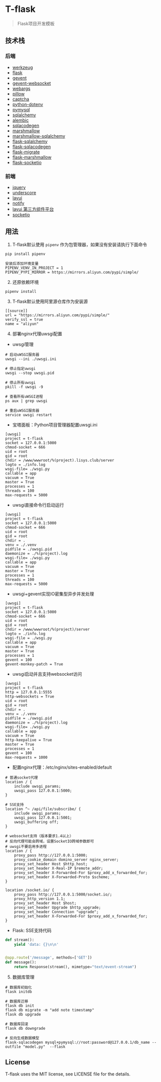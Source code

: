 # T-flask

> Flask项目开发模板

## 技术栈

### 后端

- [werkzeug](https://www.osgeo.cn/werkzeug/)
- [flask](https://dormousehole.readthedocs.io/en/latest/index.html)
- [gevent](https://www.gevent.org/contents.html)
- [gevent-websocket](https://gitlab.com/noppo/gevent-websocket)
- [webargs](https://webargs.readthedocs.io/en/latest/)
- [pillow](https://pillow.readthedocs.io/en/stable/)
- [captcha](https://github.com/lepture/captcha)
- [python-dotenv](https://saurabh-kumar.com/python-dotenv/#getting-started)
- [pymysql](https://pymysql.readthedocs.io/en/latest/modules/connections.html)
- [sqlalchemy](https://docs.sqlalchemy.org/en/14/contents.html)
- [alembic](https://alembic.sqlalchemy.org/en/latest/)
- [sqlacodegen](https://github.com/agronholm/sqlacodegen)
- [marshmallow](https://marshmallow.readthedocs.io/en/stable/)
- [marshmallow-sqlalchemy](https://marshmallow-sqlalchemy.readthedocs.io/en/latest/index.html)
- [flask-sqlalchemy](https://flask-sqlalchemy.palletsprojects.com/en/2.x/quickstart/)
- [flask-sqlacodegen](https://github.com/ksindi/flask-sqlacodegen)
- [flask-migrate](https://github.com/miguelgrinberg/Flask-Migrate)
- [flask-marshmallow](https://flask-marshmallow.readthedocs.io/en/latest/index.html)
- [flask-socketio](https://flask-socketio.readthedocs.io/en/latest/)

### 前端

- [jquery](https://jquery.cuishifeng.cn/)
- [underscore](https://www.underscorejs.com.cn/)
- [layui](https://www.layuiweb.com/doc/index.htm)
- [notify](https://gitee.com/u33/notify)
- [layui 第三方组件平台](https://layui.org.cn/fly/extend/index.html)
- [socketio](https://socket.io/)

## 用法

1. T-flask默认使用 `pipenv` 作为包管理器，如果没有安装请执行下面命令

```shell
pip install pipenv

安装后添加环境变量
PIPENV_VENV_IN_PROJECT = 1
PIPENV_PYPI_MIRROR = https://mirrors.aliyun.com/pypi/simple/
```

2. 还原依赖环境

```
pipenv install
```

3. T-flask默认使用阿里源仓库作为安装源

```shell
[[source]]
url = "https://mirrors.aliyun.com/pypi/simple/"
verify_ssl = true
name = "aliyun"
```

4. 部署nginx代理uwsgi配置

- uwsgi管理

```shell
# 启动uWSGI服务器
uwsgi --ini ./uwsgi.ini

# 停止指定uwsgi
uwsgi --stop uwsgi.pid

# 停止所有uwsgi
pkill -f uwsgi -9
 
# 查看所有uWSGI进程
ps aux | grep uwsgi

# 重启uWSGI服务器
service uwsgi restart
```

- 宝塔面板：Python项目管理器配置uwsgi.ini

```text
[uwsgi]
project = t-flask
socket = 127.0.0.1:5000
chmod-socket = 666
uid = root
gid = root
chdir = /www/wwwroot/%(project).lisys.club/server
logto = ./info.log
wsgi-file= ./wsgi.py
callable = app
vacuum = True
master = True
processes = 1
threads = 100
max-requests = 5000
```

- uwsgi直接命令行启动运行

```text
[uwsgi]
project = t-flask
socket = 127.0.0.1:5000
chmod-socket = 666
uid = root
gid = root
chdir = .
venv = ./.venv
pidfile = ./uwsgi.pid
daemonize = ./%(project).log
wsgi-file= ./wsgi.py
callable = app
vacuum = True
master = True
processes = 1
threads = 100
max-requests = 5000
```

- uwsgi+gevent实现IO密集型异步并发处理

```text
[uwsgi]
project = t-flask
socket = 127.0.0.1:5000
chmod-socket = 666
uid = root
gid = root
chdir = /www/wwwroot/%(project)/server
logto = ./info.log
wsgi-file = ./wsgi.py
callable = app
vacuum = True
master = True
processes = 1
gevent = 100
gevent-monkey-patch = True
```

- uwsgi启动并且支持websocket访问

```text
[uwsgi]
project = t-flask
http = 127.0.0.1:5555
http-websockets = True
uid = root
gid = root
chdir = .
venv = ./.venv
pidfile = ./uwsgi.pid
daemonize = ./%(project).log
wsgi-file= ./wsgi.py
callable = app
vacuum = True
http-keepalive = True
master = True
processes = 1
gevent = 100
max-requests = 1000
```

- 配置nginx代理：/etc/nginx/sites-enabled/default

```text
# 普通socket代理
location / {
    include uwsgi_params;
    uwsgi_pass 127.0.0.1:5000;
}

# SSE支持
location ^~ /api/file/subscribe/ {
    include uwsgi_params;
    uwsgi_pass 127.0.0.1:5001;
    uwsgi_buffering off;
}

# websocket支持（版本要求1.4以上）
# 反向代理可能会跨域，设置SocketIO跨域参数即可
# uwsgi不要启用多进程
location / {
    proxy_pass http://127.0.0.1:5000;
    proxy_cookie_domain domino_server nginx_server;
    proxy_set_header Host $http_host;
    proxy_set_header X-Real-IP $remote_addr;
    proxy_set_header X-Forwarded-For $proxy_add_x_forwarded_for;
    proxy_set_header X-Forwarded-Proto $scheme;
}

location /socket.io/ {
    proxy_pass http://127.0.0.1:5000/socket.io/;
    proxy_http_version 1.1;
    proxy_set_header Host $host;
    proxy_set_header Upgrade $http_upgrade;
    proxy_set_header Connection "upgrade";
    proxy_set_header X-Forwarded-For $proxy_add_x_forwarded_for;
}
```

- Flask: SSE支持代码

```python
def stream():
    yield 'data: {}\n\n'


@app.route('/message', methods=['GET'])
def message():
    return Response(stream(), mimetype="text/event-stream")
```

5. 数据库管理

```shell
# 数据库初始化
flask initdb

# 数据库迁移
flask db init
flask db migrate -m "add note timestamp"
flask db upgrade

# 数据库回滚
flask db downgrade

# 反向生成数据模型
flask-sqlacodegen mysql+pymysql://root:password@127.0.0.1/db_name --outfile "model.py"  --flask
```

## License

T-flask uses the MIT license, see LICENSE file for the details.
